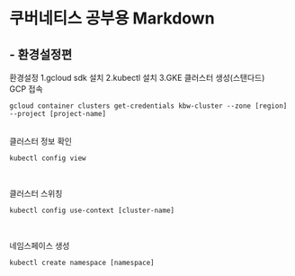 # 쿠버네티스 공부용 Markdown
## - 환경설정편

환경설정
1.gcloud sdk 설치
2.kubectl 설치
3.GKE 클러스터 생성(스탠다드)
<br>
GCP 접속

```
gcloud container clusters get-credentials kbw-cluster --zone [region] --project [project-name]
```

<br>
클러스터 정보 확인

```
kubectl config view
```

<br>

클러스터 스위칭
```
kubectl config use-context [cluster-name]
```

<br>

네임스페이스 생성
```
kubectl create namespace [namespace]
```
